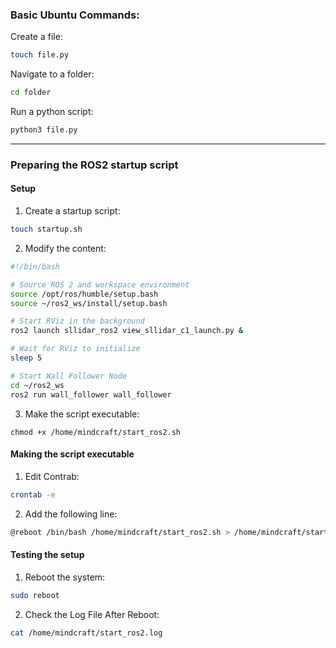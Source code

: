 ### Basic Ubuntu Commands:
Create a file:
```bash
touch file.py
```
Navigate to a folder:
```bash
cd folder
```
Run a python script:
```bash
python3 file.py
```


---

### Preparing the ROS2 startup script
#### Setup
1. Create a startup script:
```bash
touch startup.sh
```
2. Modify the content:
```bash
#!/bin/bash

# Source ROS 2 and workspace environment
source /opt/ros/humble/setup.bash
source ~/ros2_ws/install/setup.bash

# Start RViz in the background
ros2 launch sllidar_ros2 view_sllidar_c1_launch.py &

# Wait for RViz to initialize
sleep 5

# Start Wall Follower Node
cd ~/ros2_ws
ros2 run wall_follower wall_follower
```
3. Make the script executable:
```
chmod +x /home/mindcraft/start_ros2.sh
```
#### Making the script executable
1. Edit Contrab:
```bash
crontab -e
```
2. Add the following line:
```bash
@reboot /bin/bash /home/mindcraft/start_ros2.sh > /home/mindcraft/start_ros2.log 2>&1
```
#### Testing the setup
1. Reboot the system:
```bash
sudo reboot
```
2. Check the Log File After Reboot:
```bash
cat /home/mindcraft/start_ros2.log
```
